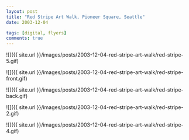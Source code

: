 ```yaml
---
layout: post
title: "Red Stripe Art Walk, Pioneer Square, Seattle"
date: 2003-12-04

tags: [digital, flyers]
comments: true
---
```

![]({{ site.url }}/images/posts/2003-12-04-red-stripe-art-walk/red-stripe-5.gif)

![]({{ site.url }}/images/posts/2003-12-04-red-stripe-art-walk/red-stripe-front.gif)

![]({{ site.url }}/images/posts/2003-12-04-red-stripe-art-walk/red-stripe-back.gif)

![]({{ site.url }}/images/posts/2003-12-04-red-stripe-art-walk/red-stripe-2.gif)

![]({{ site.url }}/images/posts/2003-12-04-red-stripe-art-walk/red-stripe-4.gif)


